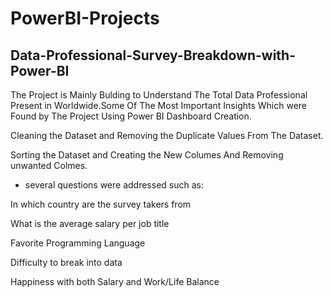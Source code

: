 # PowerBI-Projects

## Data-Professional-Survey-Breakdown-with-Power-BI

The Project is Mainly Bulding to Understand The Total Data Professional Present in Worldwide.Some Of The Most Important Insights Which were Found by The Project Using Power BI Dashboard Creation.

Cleaning the Dataset and Removing the Duplicate Values From The Dataset.

Sorting the Dataset and Creating the New Columes And Removing unwanted Colmes.

- several questions were addressed such as:

In which country are the survey takers from

What is the average salary per job title

Favorite Programming Language

Difficulty to break into data

Happiness with both Salary and Work/Life Balance
